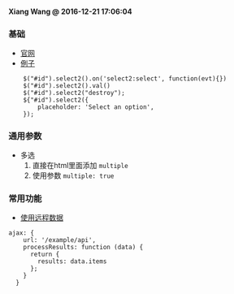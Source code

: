 #### Xiang Wang @ 2016-12-21 17:06:04

### 基础

* [官网](https://select2.org/)
* [例子](./select搜索选择.html)
```
    $("#id").select2().on('select2:select', function(evt){})
    $("#id").select2().val()
    $("#id").select2("destroy");
    ${"#id").select2({
        placeholder: 'Select an option',
    });
```


### 通用参数
* 多选
    1. 直接在html里面添加 `multiple`
    2. 使用参数 `multiple: true`

### 常用功能
* [使用远程数据](https://select2.github.io/options.html#ajax)
```
ajax: {
    url: '/example/api',
    processResults: function (data) {
      return {
        results: data.items
      };
    }
  }
```
